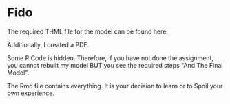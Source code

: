 Fido
====
The required THML file for the model can be found here. 

Additionally, I created a PDF. 

Some R Code is hidden. Therefore, if you have not done the assignment, you cannot rebuilt my model BUT you see the required steps "And The Final Model".

The Rmd file contains everything. It is your decision to learn or to Spoil your own experience.
